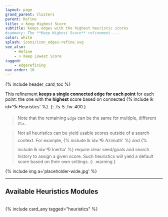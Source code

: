 ```yaml
---
layout: page
grand_parent: Clusters
parent: Refine
title: 🝔 Keep Highest Score
subtitle: Keeps edges with the highest heuristic scores
#summary: The **Keep Highest Score** refinement ...
color: white
splash: icons/icon_edges-refine.svg
see_also:
    - Refine
    - 🝔 Keep Lowest Score
tagged: 
    - edgerefining
nav_order: 10
---
```


{% include header_card_toc %}

This refinement **keeps a single connected edge for each point** for each point: the one with the **highest** score based on connected {% include lk id='🝰 Heuristics' %}.
{: .fs-5 .fw-400 } 

>Note that the remaining `Edge` can be the same for multiple, different `Vtx`.

>Not all heuristics can be yield usable scores outside of a search context. For example, {% include lk id='🝰 Azimuth' %} and {% include lk id='🝰 Inertia' %} require clear seed/goals and search history to assign a given score. Such heuristics will yield a default score based on their own settings.
{: .warning }

{% include img a='placeholder-wide.jpg' %}

---
## Available Heuristics Modules
<br>
{% include card_any tagged="heuristics" %}